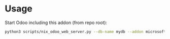 # Usage

Start Odoo including this addon (from repo root):

```bash
python3 scripts/nix_odoo_web_server.py --db-name mydb --addon microsoft_calendar
```
